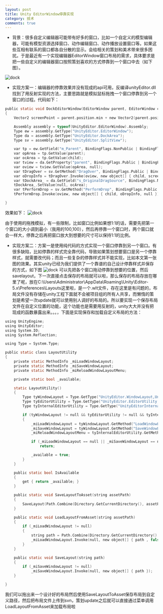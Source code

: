 ```yaml
---
layout: post
title: Unity EditorWindow停靠实现
category: 技术
comments: true
---
```


* 背景：很多自定义编辑器可能带有好多的窗口，比如一个自定义的模型编辑器，可能有模型资源选择窗口、动作编辑窗口、动作播放设置窗口等。如果这些互相有联系的窗口都各自分散的显示。会给相关的策划和美术带来很多困扰。于是最近有一个实现编辑器EditorWindow窗口布局的需求，具体要求是把一些自定义的编辑器窗口按照策划喜欢的方式停靠到一个窗口中去（如下图）。

![dock](http://liuxq.github.io/blog/images/dockDemo.png)

* 实现方案一：编辑器的停靠效果并没有现成的api可用，反编译unityEditor.dll找到了用反射实现的方法，主要思路就是模拟鼠标拖拽一个窗口停靠到另一个窗口的过程。代码如下：

```c
public static void DockEditorWindow(EditorWindow parent, EditorWindow child)
{
    Vector2 screenPoint = parent.position.min + new Vector2(parent.position.width * .9f, 100f);

    Assembly assembly = typeof(UnityEditor.EditorWindow).Assembly;
    Type ew = assembly.GetType("UnityEditor.EditorWindow");
    Type da = assembly.GetType("UnityEditor.DockArea");
    Type sv = assembly.GetType("UnityEditor.SplitView");

    var tp = ew.GetField("m_Parent", BindingFlags.NonPublic | BindingFlags.Instance);
    var opArea = tp.GetValue(parent);
    var ocArea = tp.GetValue(child);
    var tview = da.GetProperty("parent", BindingFlags.Public | BindingFlags.Instance);
    var oview = tview.GetValue(opArea, null);
    var tDragOver = sv.GetMethod("DragOver", BindingFlags.Public | BindingFlags.Instance);
    var oDropInfo = tDragOver.Invoke(oview, new object[] { child, screenPoint });
    var tDockArea_ = da.GetField("s_OriginalDragSource", BindingFlags.NonPublic | BindingFlags.Static);
    tDockArea_.SetValue(null, ocArea);
    var tPerformDrop = sv.GetMethod("PerformDrop", BindingFlags.Public | BindingFlags.Instance);
    tPerformDrop.Invoke(oview, new object[] { child, oDropInfo, null });

}
```
效果如下：
![dock](http://liuxq.github.io/blog/images/editorWindowDock.png)

由于使用的拖拽模拟，有一些限制，比如窗口比例如果想1:1的话，需要先把第一个窗口的大小调到最小（我用的100,100），然后再停靠一个窗口时，两个窗口就会一样大，停靠之后再把窗口放大到想要的尺寸可以保持1:1的比例。

* 实现方案二：方案一是使用纯代码的方式实现一个窗口停靠到另一个窗口。有很多缺陷，比如停靠的样式完全靠代码，导致如果策划想要窗口是另一个停靠样式，就需要改代码；而且一些复杂的停靠样式并不能实现，比如本文第一张图的效果。其实unity已经为我们提供了一个靠谱的自己设计停靠样式并保存的方式，如下图
![dock](http://liuxq.github.io/blog/images/layouts.png)
可以先把各个窗口拖动停靠到想要的位置，然后savelayout，下一次直接点击保存的布局就可以啦，那么保存的布局存放在哪里了呢，放在C:\Users\Administrator\AppData\Roaming\Unity\Editor-5.x\Preferences\Layouts这里啦，是一个.wlt文件，存在这里是有问题的，布局文件没有存储在unity工程下面就不会被项目组的所有人共享，而懒惰的策划是希望一次update就可以使用别人调好的布局的。所以要实现一个保存布局文件在自定义位置的功能，这个功能也是需要用反射的，unity大大并没有把现成的函数暴露出来。。。，下面是实现保存和加载自定义布局的方法：

```c
using UnityEngine;
using UnityEditor;
using System.IO;
using System.Reflection;

using Type = System.Type;

public static class LayoutUtility
{
    private static MethodInfo _miLoadWindowLayout;
    private static MethodInfo _miSaveWindowLayout;
    private static MethodInfo _miReloadWindowLayoutMenu;

    private static bool _available;

    static LayoutUtility()
    {
        Type tyWindowLayout = Type.GetType("UnityEditor.WindowLayout,UnityEditor");
        Type tyEditorUtility = Type.GetType("UnityEditor.EditorUtility,UnityEditor");
        Type tyInternalEditorUtility = Type.GetType("UnityEditorInternal.InternalEditorUtility,UnityEditor");

        if (tyWindowLayout != null && tyEditorUtility != null && tyInternalEditorUtility != null)
        {
            _miLoadWindowLayout = tyWindowLayout.GetMethod("LoadWindowLayout", BindingFlags.NonPublic | BindingFlags.Public | BindingFlags.Static, null, new Type[] { typeof(string), typeof(bool) }, null);
            _miSaveWindowLayout = tyWindowLayout.GetMethod("SaveWindowLayout", BindingFlags.NonPublic | BindingFlags.Public | BindingFlags.Static, null, new Type[] { typeof(string) }, null);
            _miReloadWindowLayoutMenu = tyInternalEditorUtility.GetMethod("ReloadWindowLayoutMenu", BindingFlags.Public | BindingFlags.Static);

            if (_miLoadWindowLayout == null || _miSaveWindowLayout == null || _miReloadWindowLayoutMenu == null)
                return;

            _available = true;
        }
    }

    public static bool IsAvailable
    {
        get { return _available; }
    }

    public static void SaveLayoutToAsset(string assetPath)
    {
        SaveLayout(Path.Combine(Directory.GetCurrentDirectory(), assetPath));
    }

    public static void LoadLayoutFromAsset(string assetPath)
    {
        if (_miLoadWindowLayout != null)
        {
            string path = Path.Combine(Directory.GetCurrentDirectory(), assetPath);
            _miLoadWindowLayout.Invoke(null, new object[] { path , false });
        }
    }

    public static void SaveLayout(string path)
    {
        if (_miSaveWindowLayout != null)
            _miSaveWindowLayout.Invoke(null, new object[] { path });
    }

}
```

我们可以拖出来一个设计好的布局然后使用SaveLayoutToAsset保存布局到自定义路径，然后把布局文件上传到svn，策划update之后就可以直接通过菜单调用LoadLayoutFromAsset来加载布局啦